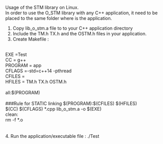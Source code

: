 Usage of the STM library on Linux.<br>
In order to use the O_STM library with any C++ application, it need to be placed to the same folder where is the application.<br>
1. Copy lib_o_stm.a file to to your C++ application directory<br>
2. Include the TM.h TX.h and the OSTM.h files in your application.<br>
3. Create Makefile :<br>
<br>
EXE =Test<br>
CC = g++<br>
PROGRAM = app<br>
CFLAGS =-std=c++14 -pthread <br>
CFILES = <YOUR  CPP  FILES><br>
HFILES = TM.h TX.h OSTM.h <YOUR HEADER FILES><br>
<br>
all:$(PROGRAM)<br>
<br>
###Rule for STATIC linking
$(PROGRAM):$(CFILES) $(HFILES)<br>
	$(CC) $(CFLAGS) *.cpp lib_o_stm.a  -o $(EXE)<br>
clean:<br>
	rm -f *.o<br><br>
<br>
4. Run the application/executable file : ./Test<br>

